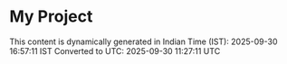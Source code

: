 # My Project

This content is dynamically generated in Indian Time (IST): 2025-09-30 16:57:11 IST
Converted to UTC: 2025-09-30 11:27:11 UTC
